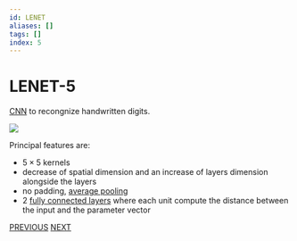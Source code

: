 ```yaml
---
id: LENET
aliases: []
tags: []
index: 5
---
```


# LENET-5

[CNN](CONVOLUTIONAL_NEURAL_NETWORKS.md) to recongnize handwritten digits.

![](Pasted%20image%2020241001101124.png)

Principal features are:

- $5\times 5$ kernels
- decrease of spatial dimension and an increase of layers dimension alongside the layers
- no padding, [average pooling](CONVOLUTIONAL_NEURAL_NETWORKS.md#POOLING%20LAYERS)
- 2 [fully connected layers](DEEP_LEARNING_AND_NEURAL_NETWORKS.md#FULLY%20CONNECTED%20LAYERS) where each unit compute the distance between the input and the parameter vector

[PREVIOUS](CONVOLUTIONAL_NEURAL_NETWORKS.md) [NEXT](ALEXNET.md)
